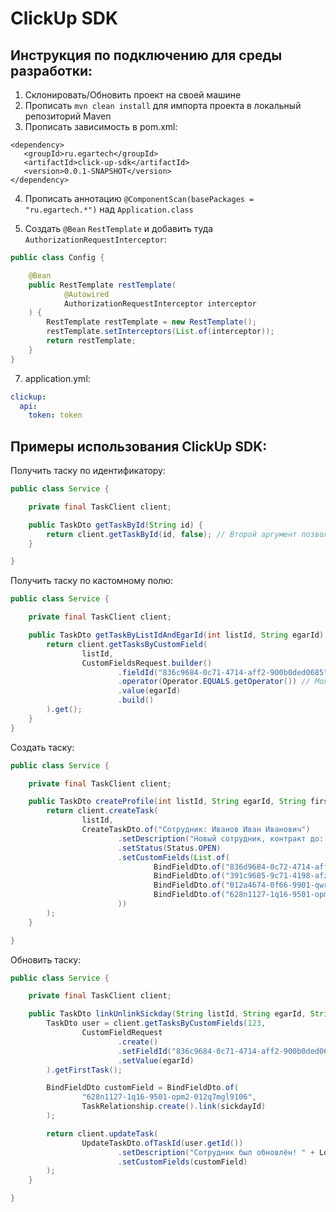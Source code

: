 # ClickUp SDK

## Инструкция по подключению для среды разработки: 

1. Склонировать/Обновить проект на своей машине 
2. Прописать `mvn clean install` для импорта проекта в локальный репозиторий Maven
3. Прописать зависимость в pom.xml:
```
<dependency>
   <groupId>ru.egartech</groupId>
   <artifactId>click-up-sdk</artifactId>
   <version>0.0.1-SNAPSHOT</version>
</dependency>
```
4. Прописать аннотацию `@ComponentScan(basePackages = "ru.egartech.*")` над `Application.class`

5. Создать `@Bean` `RestTemplate` и добавить туда `AuthorizationRequestInterceptor`:

```java
public class Config {

    @Bean
    public RestTemplate restTemplate(
            @Autowired
            AuthorizationRequestInterceptor interceptor
    ) {
        RestTemplate restTemplate = new RestTemplate();
        restTemplate.setInterceptors(List.of(interceptor));
        return restTemplate;
    }
} 
```

7. application.yml:

```yaml
clickup:
  api:
    token: token
```

## Примеры использования ClickUp SDK:

Получить таску по идентификатору:

```java
public class Service {

    private final TaskClient client;

    public TaskDto getTaskById(String id) {
        return client.getTaskById(id, false); // Второй аргумент позволяет выгрузить сабтаски
    }

}
```

Получить таску по кастомному полю:

```java
public class Service {

    private final TaskClient client;

    public TaskDto getTaskByListIdAndEgarId(int listId, String egarId) {
        return client.getTasksByCustomField(
                listId,
                CustomFieldsRequest.builder()
                        .fieldId("836c9684-0c71-4714-aff2-900b0ded0685")
                        .operator(Operator.EQUALS.getOperator()) // Можно опустить, по дефолту EQUALS
                        .value(egarId)
                        .build()
        ).get();
    }
}
```

Создать таску:

```java
public class Service {

    private final TaskClient client;

    public TaskDto createProfile(int listId, String egarId, String firstname, String lastname, String onBoardId) {
        return client.createTask(
                listId,
                CreateTaskDto.of("Сотрудник: Иванов Иван Иванович")
                        .setDescription("Новый сотрудник, контракт до: 09.09.2023")
                        .setStatus(Status.OPEN)
                        .setCustomFields(List.of(
                                BindFieldDto.of("836d9684-0c72-4714-aff2-705b0ded0685", egarId),
                                BindFieldDto.of("391c9685-9c71-4198-afz1-891q3dlq0685", firstname),
                                BindFieldDto.of("012a4674-0f66-9901-qwr1-281q1sll0799", lastname),
                                BindFieldDto.of("628n1127-1q16-9501-opm2-012q7mgl9106", onBoardId)
                        ))
        );
    }

}
```

Обновить таску:

```java
public class Service {

    private final TaskClient client;

    public TaskDto linkUnlinkSickday(String listId, String egarId, String sickdayId) {
        TaskDto user = client.getTasksByCustomFields(123,
                CustomFieldRequest
                        .create()
                        .setFieldId("836c9684-0c71-4714-aff2-900b0ded0685")
                        .setValue(egarId)
        ).getFirstTask();

        BindFieldDto customField = BindFieldDto.of(
                "628n1127-1q16-9501-opm2-012q7mgl9106",
                TaskRelationship.create().link(sickdayId)
        );

        return client.updateTask(
                UpdateTaskDto.ofTaskId(user.getId())
                        .setDescription("Сотрудник был обновлён! " + LocalDateTime.now())
                        .setCustomFields(customField)
        );
    }

}
```